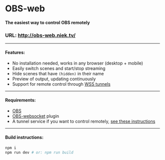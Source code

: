 # OBS-web
#### The easiest way to control OBS remotely

### **URL: http://obs-web.niek.tv/**

---

#### Features:
- No installation needed, works in any browser (desktop + mobile)
- Easily switch scenes and start/stop streaming
- Hide scenes that have ``(hidden)`` in their name
- Preview of output, updating continuously
- Support for remote control through [WSS tunnels](https://github.com/Palakis/obs-websocket#connecting-over-a-tlssecure-connection-or-remotely)

---

#### Requirements:
- [OBS](https://obsproject.com/)
- [OBS-websocket](https://github.com/Palakis/obs-websocket/releases) plugin
- A tunnel service if you want to control remotely, [see these instructions](https://github.com/Palakis/obs-websocket#connecting-over-a-tlssecure-connection-or-remotely)

---

#### Build instructions:
```bash
npm i
npm run dev # or: npm run build
```